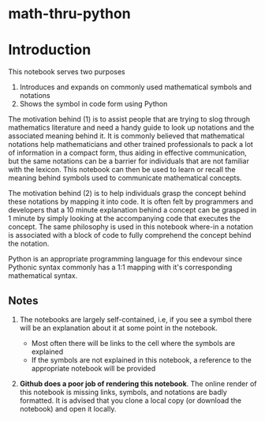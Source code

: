 # math-thru-python

# Introduction

This notebook serves two purposes

1. Introduces and expands on commonly used mathematical symbols and notations
2. Shows the symbol in code form using Python

The motivation behind (1) is to assist people that are trying to slog through mathematics literature and need  a handy guide to look up notations and the associated meaning behind it. It is commonly believed that mathematical notations help mathematicians and other trained professionals to pack a lot of information in a compact form, thus aiding in effective communication, but the same notations can be a barrier for individuals that are not familiar with the lexicon. This notebook can then be used to learn or recall the meaning behind symbols used to communicate mathematical concepts.

The motivation behind (2) is to help individuals grasp the concept behind these notations by mapping it into code. It is often felt by programmers and developers that a 10 minute explanation behind a concept can be grasped in 1 minute by simply looking at the accompanying code that executes the concept. The same philosophy is used in this notebook where-in a notation is associated with a block of code to fully comprehend the concept behind the notation.  

Python is an appropriate programming language for this endevour since Pythonic syntax commonly has a 1:1 mapping with it's corresponding mathematical syntax. 

## Notes

1. The notebooks are largely self-contained, i.e, if you see a symbol there will be an explanation about it at some point in the notebook.
    - Most often there will be links to the cell where the symbols are explained
    - If the symbols are not explained in this notebook, a reference to the appropriate notebook will be provided
    
    
2. **Github does a poor job of rendering this notebook**. The online render of this notebook is missing links, symbols, and notations are badly formatted. It is advised that you clone a local copy (or download the notebook) and open it locally.

